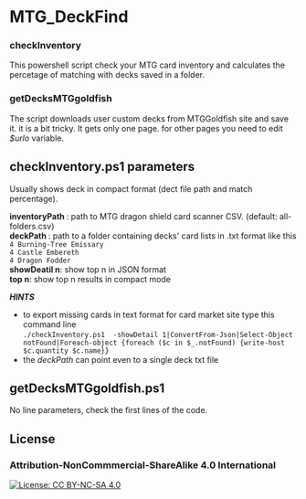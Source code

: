 # MTG_DeckFind

### checkInventory
This powershell script check your MTG card inventory and calculates the percetage of matching with decks saved in a folder.

### getDecksMTGgoldfish
The script downloads user custom decks from MTGGoldfish site and save it. it is a bit tricky. It gets only one page. for other pages you need to edit *$urlo* variable.

## checkInventory.ps1 parameters
Usually shows deck in compact format (dect file path and match percentage).

**inventoryPath <filepath>**: path to MTG dragon shield card scanner CSV. (default: all-folders.csv) <br>
**deckPath <path>**: path to a folder containing decks' card lists in .txt format like this <br>
    `4 Burning-Tree Emissary` <br>`4 Castle Embereth` <br> `4 Dragon Fodder` <br> 
**showDeatil n**: show top n in JSON format <br>
**top n**: show top n results in compact mode <br>

***HINTS*** 
- to export missing cards in text format for card market site type this command line <br>
    `./checkInventory.ps1  -showDetail 1|ConvertFrom-Json|Select-Object notFound|Foreach-object {foreach ($c in $_.notFound) {write-host $c.quantity $c.name}}`
- the *deckPath* can point even to a single deck txt file <br>

    
## getDecksMTGgoldfish.ps1
No line parameters, check the first lines of the code.


## License
### Attribution-NonCommmercial-ShareAlike 4.0 International 
[![License: CC BY-NC-SA 4.0](https://img.shields.io/badge/License-CC_BY--NC--SA_4.0-lightgrey.svg)](https://creativecommons.org/licenses/by-nc-sa/4.0/)
